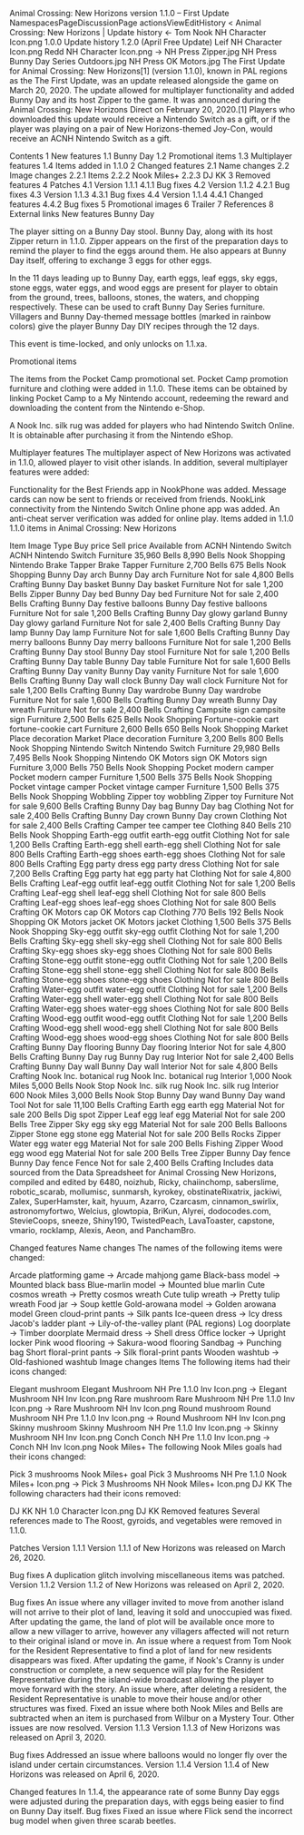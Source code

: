 Animal Crossing: New Horizons version 1.1.0 – First Update
NamespacesPageDiscussionPage actionsViewEditHistory
< Animal Crossing: New Horizons‎ | Update history
← Tom Nook NH Character Icon.png 1.0.0	Update history	1.2.0 (April Free Update) Leif NH Character Icon.png Redd NH Character Icon.png →
NH Press Zipper.jpg
NH Press Bunny Day Series Outdoors.jpg
NH Press OK Motors.jpg
The First Update for Animal Crossing: New Horizons[1] (version 1.1.0), known in PAL regions as the The First Update, was an update released alongside the game on March 20, 2020. The update allowed for multiplayer functionality and added Bunny Day and its host Zipper to the game. It was announced during the Animal Crossing: New Horizons Direct on February 20, 2020.[1] Players who downloaded this update would receive a Nintendo Switch as a gift, or if the player was playing on a pair of New Horizons-themed Joy-Con, would receive an ACNH Nintendo Switch as a gift.


Contents
1 New features
1.1 Bunny Day
1.2 Promotional items
1.3 Multiplayer features
1.4 Items added in 1.1.0
2 Changed features
2.1 Name changes
2.2 Image changes
2.2.1 Items
2.2.2 Nook Miles+
2.2.3 DJ KK
3 Removed features
4 Patches
4.1 Version 1.1.1
4.1.1 Bug fixes
4.2 Version 1.1.2
4.2.1 Bug fixes
4.3 Version 1.1.3
4.3.1 Bug fixes
4.4 Version 1.1.4
4.4.1 Changed features
4.4.2 Bug fixes
5 Promotional images
6 Trailer
7 References
8 External links
New features
Bunny Day

The player sitting on a Bunny Day stool.
Bunny Day, along with its host Zipper return in 1.1.0. Zipper appears on the first of the preparation days to remind the player to find the eggs around them. He also appears at Bunny Day itself, offering to exchange 3 eggs for other eggs.

In the 11 days leading up to Bunny Day, earth eggs, leaf eggs, sky eggs, stone eggs, water eggs, and wood eggs are present for player to obtain from the ground, trees, balloons, stones, the waters, and chopping respectively. These can be used to craft Bunny Day Series furniture. Villagers and Bunny Day-themed message bottles (marked in rainbow colors) give the player Bunny Day DIY recipes through the 12 days.

This event is time-locked, and only unlocks on 1.1.xa.

Promotional items

The items from the Pocket Camp promotional set.
Pocket Camp promotion furniture and clothing were added in 1.1.0. These items can be obtained by linking Pocket Camp to a My Nintendo account, redeeming the reward and downloading the content from the Nintendo e-Shop.

A Nook Inc. silk rug was added for players who had Nintendo Switch Online. It is obtainable after purchasing it from the Nintendo eShop.

Multiplayer features
The multiplayer aspect of New Horizons was activated in 1.1.0, allowed player to visit other islands. In addition, several multiplayer features were added:

Functionality for the Best Friends app in NookPhone was added.
Message cards can now be sent to friends or received from friends.
NookLink connectivity from the Nintendo Switch Online phone app was added.
An anti-cheat server verification was added for online play.
Items added in 1.1.0
1.1.0 items in Animal Crossing: New Horizons

Item	Image	Type	Buy price	Sell price	Available from
ACNH Nintendo Switch	ACNH Nintendo Switch	Furniture	 35,960 Bells	 8,990 Bells	 Nook Shopping
 Nintendo
Brake Tapper	Brake Tapper	Furniture	 2,700 Bells	 675 Bells	 Nook Shopping
Bunny Day arch	Bunny Day arch	Furniture	Not for sale	 4,800 Bells	 Crafting
Bunny Day basket	Bunny Day basket	Furniture	Not for sale	 1,200 Bells	 Zipper
Bunny Day bed	Bunny Day bed	Furniture	Not for sale	 2,400 Bells	 Crafting
Bunny Day festive balloons	Bunny Day festive balloons	Furniture	Not for sale	 1,200 Bells	 Crafting
Bunny Day glowy garland	Bunny Day glowy garland	Furniture	Not for sale	 2,400 Bells	 Crafting
Bunny Day lamp	Bunny Day lamp	Furniture	Not for sale	 1,600 Bells	 Crafting
Bunny Day merry balloons	Bunny Day merry balloons	Furniture	Not for sale	 1,200 Bells	 Crafting
Bunny Day stool	Bunny Day stool	Furniture	Not for sale	 1,200 Bells	 Crafting
Bunny Day table	Bunny Day table	Furniture	Not for sale	 1,600 Bells	 Crafting
Bunny Day vanity	Bunny Day vanity	Furniture	Not for sale	 1,600 Bells	 Crafting
Bunny Day wall clock	Bunny Day wall clock	Furniture	Not for sale	 1,200 Bells	 Crafting
Bunny Day wardrobe	Bunny Day wardrobe	Furniture	Not for sale	 1,600 Bells	 Crafting
Bunny Day wreath	Bunny Day wreath	Furniture	Not for sale	 2,400 Bells	 Crafting
Campsite sign	campsite sign	Furniture	 2,500 Bells	 625 Bells	 Nook Shopping
Fortune-cookie cart	fortune-cookie cart	Furniture	 2,600 Bells	 650 Bells	 Nook Shopping
Market Place decoration	Market Place decoration	Furniture	 3,200 Bells	 800 Bells	 Nook Shopping
Nintendo Switch	Nintendo Switch	Furniture	 29,980 Bells	 7,495 Bells	 Nook Shopping
 Nintendo
OK Motors sign	OK Motors sign	Furniture	 3,000 Bells	 750 Bells	 Nook Shopping
Pocket modern camper	Pocket modern camper	Furniture	 1,500 Bells	 375 Bells	 Nook Shopping
Pocket vintage camper	Pocket vintage camper	Furniture	 1,500 Bells	 375 Bells	 Nook Shopping
Wobbling Zipper toy	wobbling Zipper toy	Furniture	Not for sale	 9,600 Bells	 Crafting
Bunny Day bag	Bunny Day bag	Clothing	Not for sale	 2,400 Bells	 Crafting
Bunny Day crown	Bunny Day crown	Clothing	Not for sale	 2,400 Bells	 Crafting
Camper tee	camper tee	Clothing	 840 Bells	 210 Bells	 Nook Shopping
Earth-egg outfit	earth-egg outfit	Clothing	Not for sale	 1,200 Bells	 Crafting
Earth-egg shell	earth-egg shell	Clothing	Not for sale	 800 Bells	 Crafting
Earth-egg shoes	earth-egg shoes	Clothing	Not for sale	 800 Bells	 Crafting
Egg party dress	egg party dress	Clothing	Not for sale	 7,200 Bells	 Crafting
Egg party hat	egg party hat	Clothing	Not for sale	 4,800 Bells	 Crafting
Leaf-egg outfit	leaf-egg outfit	Clothing	Not for sale	 1,200 Bells	 Crafting
Leaf-egg shell	leaf-egg shell	Clothing	Not for sale	 800 Bells	 Crafting
Leaf-egg shoes	leaf-egg shoes	Clothing	Not for sale	 800 Bells	 Crafting
OK Motors cap	OK Motors cap	Clothing	 770 Bells	 192 Bells	 Nook Shopping
OK Motors jacket	OK Motors jacket	Clothing	 1,500 Bells	 375 Bells	 Nook Shopping
Sky-egg outfit	sky-egg outfit	Clothing	Not for sale	 1,200 Bells	 Crafting
Sky-egg shell	sky-egg shell	Clothing	Not for sale	 800 Bells	 Crafting
Sky-egg shoes	sky-egg shoes	Clothing	Not for sale	 800 Bells	 Crafting
Stone-egg outfit	stone-egg outfit	Clothing	Not for sale	 1,200 Bells	 Crafting
Stone-egg shell	stone-egg shell	Clothing	Not for sale	 800 Bells	 Crafting
Stone-egg shoes	stone-egg shoes	Clothing	Not for sale	 800 Bells	 Crafting
Water-egg outfit	water-egg outfit	Clothing	Not for sale	 1,200 Bells	 Crafting
Water-egg shell	water-egg shell	Clothing	Not for sale	 800 Bells	 Crafting
Water-egg shoes	water-egg shoes	Clothing	Not for sale	 800 Bells	 Crafting
Wood-egg outfit	wood-egg outfit	Clothing	Not for sale	 1,200 Bells	 Crafting
Wood-egg shell	wood-egg shell	Clothing	Not for sale	 800 Bells	 Crafting
Wood-egg shoes	wood-egg shoes	Clothing	Not for sale	 800 Bells	 Crafting
Bunny Day flooring	Bunny Day flooring	Interior	Not for sale	 4,800 Bells	 Crafting
Bunny Day rug	Bunny Day rug	Interior	Not for sale	 2,400 Bells	 Crafting
Bunny Day wall	Bunny Day wall	Interior	Not for sale	 4,800 Bells	 Crafting
Nook Inc. botanical rug	Nook Inc. botanical rug	Interior	 1,000 Nook Miles	 5,000 Bells	 Nook Stop
Nook Inc. silk rug	Nook Inc. silk rug	Interior	 600 Nook Miles	 3,000 Bells	 Nook Stop
Bunny Day wand	Bunny Day wand	Tool	Not for sale	 11,100 Bells	 Crafting
Earth egg	earth egg	Material	Not for sale	 200 Bells	 Dig spot
 Zipper
Leaf egg	leaf egg	Material	Not for sale	 200 Bells	 Tree
 Zipper
Sky egg	sky egg	Material	Not for sale	 200 Bells	 Balloons
 Zipper
Stone egg	stone egg	Material	Not for sale	 200 Bells	 Rocks
 Zipper
Water egg	water egg	Material	Not for sale	 200 Bells	 Fishing
 Zipper
Wood egg	wood egg	Material	Not for sale	 200 Bells	 Tree
 Zipper
Bunny Day fence	Bunny Day fence	Fence	Not for sale	 2,400 Bells	 Crafting
Includes data sourced from the Data Spreadsheet for Animal Crossing New Horizons, compiled and edited by 6480, noizhub, Ricky, chaiinchomp, saberslime, robotic_scarab, mollumisc, sunmarsh, kyrokey, obstinateRixatrix, jackiwi, Zalex, SuperHamster, kait, hyuum, Azarro, Czarcasm, cinnamon_swirlix, astronomyfortwo, Welcius, glowtopia, BriKun, Alyrei, dodocodes.com, StevieCoops, sneeze, Shiny190, TwistedPeach, LavaToaster, capstone, vmario, rocklamp, Alexis, Aeon, and PanchamBro.

Changed features
Name changes
The names of the following items were changed:

Arcade platforming game → Arcade mahjong game
Black-bass model → Mounted black bass
Blue-marlin model → Mounted blue marlin
Cute cosmos wreath → Pretty cosmos wreath
Cute tulip wreath → Pretty tulip wreath
Food jar → Soup kettle
Gold-arowana model → Golden arowana model
Green cloud-print pants → Silk pants
Ice-queen dress → Icy dress
Jacob's ladder plant → Lily-of-the-valley plant (PAL regions)
Log doorplate → Timber doorplate
Mermaid dress → Shell dress
Office locker → Upright locker
Pink wood flooring → Sakura-wood flooring
Sandbag → Punching bag
Short floral-print pants → Silk floral-print pants
Wooden washtub → Old-fashioned washtub
Image changes
Items
The following items had their icons changed:

Elegant mushroom
Elegant Mushroom NH Pre 1.1.0 Inv Icon.png → Elegant Mushroom NH Inv Icon.png
Rare mushroom
Rare Mushroom NH Pre 1.1.0 Inv Icon.png → Rare Mushroom NH Inv Icon.png
Round mushroom
Round Mushroom NH Pre 1.1.0 Inv Icon.png → Round Mushroom NH Inv Icon.png
Skinny mushroom
Skinny Mushroom NH Pre 1.1.0 Inv Icon.png → Skinny Mushroom NH Inv Icon.png
Conch
Conch NH Pre 1.1.0 Inv Icon.png → Conch NH Inv Icon.png
Nook Miles+
The following Nook Miles goals had their icons changed:

Pick 3 mushrooms Nook Miles+ goal
Pick 3 Mushrooms NH Pre 1.1.0 Nook Miles+ Icon.png → Pick 3 Mushrooms NH Nook Miles+ Icon.png
DJ KK
The following characters had their icons removed:

DJ KK NH 1.0 Character Icon.png DJ KK
Removed features
Several references made to The Roost, gyroids, and vegetables were removed in 1.1.0.

Patches
Version 1.1.1
Version 1.1.1 of New Horizons was released on March 26, 2020.

Bug fixes
A duplication glitch involving miscellaneous items was patched.
Version 1.1.2
Version 1.1.2 of New Horizons was released on April 2, 2020.

Bug fixes
An issue where any villager invited to move from another island will not arrive to their plot of land, leaving it sold and unoccupied was fixed. After updating the game, the land of plot will be available once more to allow a new villager to arrive, however any villagers affected will not return to their original island or move in.
An issue where a request from Tom Nook for the Resident Representative to find a plot of land for new residents disappears was fixed. After updating the game, if Nook's Cranny is under construction or complete, a new sequence will play for the Resident Representative during the island-wide broadcast allowing the player to move forward with the story.
An issue where, after deleting a resident, the Resident Representative is unable to move their house and/or other structures was fixed.
Fixed an issue where both Nook Miles and Bells are subtracted when an item is purchased from Wilbur on a Mystery Tour.
Other issues are now resolved.
Version 1.1.3
Version 1.1.3 of New Horizons was released on April 3, 2020.

Bug fixes
Addressed an issue where balloons would no longer fly over the island under certain circumstances.
Version 1.1.4
Version 1.1.4 of New Horizons was released on April 6, 2020.

Changed features
In 1.1.4, the appearance rate of some Bunny Day eggs were adjusted during the preparation days, with eggs being easier to find on Bunny Day itself.
Bug fixes
Fixed an issue where Flick send the incorrect bug model when given three scarab beetles.

